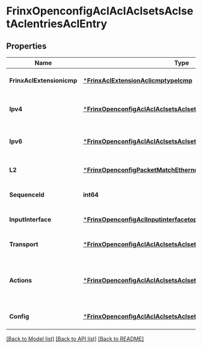 # FrinxOpenconfigAclAclAclsetsAclsetAclentriesAclEntry

## Properties
Name | Type | Description | Notes
------------ | ------------- | ------------- | -------------
**FrinxAclExtensionicmp** | [***FrinxAclExtensionAclicmptypeIcmp**](frinx.acl.extension.aclicmptype.Icmp.md) | Optional.empty REF:Optional.empty | [optional] [default to null]
**Ipv4** | [***FrinxOpenconfigAclAclAclsetsAclsetAclentriesAclentryIpv4**](frinx.openconfig.acl.acl.aclsets.aclset.aclentries.aclentry.Ipv4.md) | Optional[Top level container for IPv4 match field data] REF:Optional.empty | [optional] [default to null]
**Ipv6** | [***FrinxOpenconfigAclAclAclsetsAclsetAclentriesAclentryIpv6**](frinx.openconfig.acl.acl.aclsets.aclset.aclentries.aclentry.Ipv6.md) | Optional[Top-level container for IPv6 match field data] REF:Optional.empty | [optional] [default to null]
**L2** | [***FrinxOpenconfigPacketMatchEthernetheadertopL2**](frinx.openconfig.packet.match.ethernetheadertop.L2.md) | Optional[Ethernet header fields] REF:Optional.empty | [optional] [default to null]
**SequenceId** | **int64** | Optional[references the list key] REF:Optional.empty | [optional] [default to null]
**InputInterface** | [***FrinxOpenconfigAclInputinterfacetopInputInterface**](frinx.openconfig.acl.inputinterfacetop.InputInterface.md) | Optional[Input interface container] REF:Optional.empty | [optional] [default to null]
**Transport** | [***FrinxOpenconfigAclAclAclsetsAclsetAclentriesAclentryTransport**](frinx.openconfig.acl.acl.aclsets.aclset.aclentries.aclentry.Transport.md) | Optional[Transport fields container] REF:Optional.empty | [optional] [default to null]
**Actions** | [***FrinxOpenconfigAclAclAclsetsAclsetAclentriesAclentryActions**](frinx.openconfig.acl.acl.aclsets.aclset.aclentries.aclentry.Actions.md) | Optional[Enclosing container for list of ACL actions associated with an entry] REF:Optional.empty | [optional] [default to null]
**Config** | [***FrinxOpenconfigAclAclAclsetsAclsetAclentriesAclentryConfig**](frinx.openconfig.acl.acl.aclsets.aclset.aclentries.aclentry.Config.md) | Optional[Access list entries config] REF:Optional.empty | [optional] [default to null]

[[Back to Model list]](../README.md#documentation-for-models) [[Back to API list]](../README.md#documentation-for-api-endpoints) [[Back to README]](../README.md)


